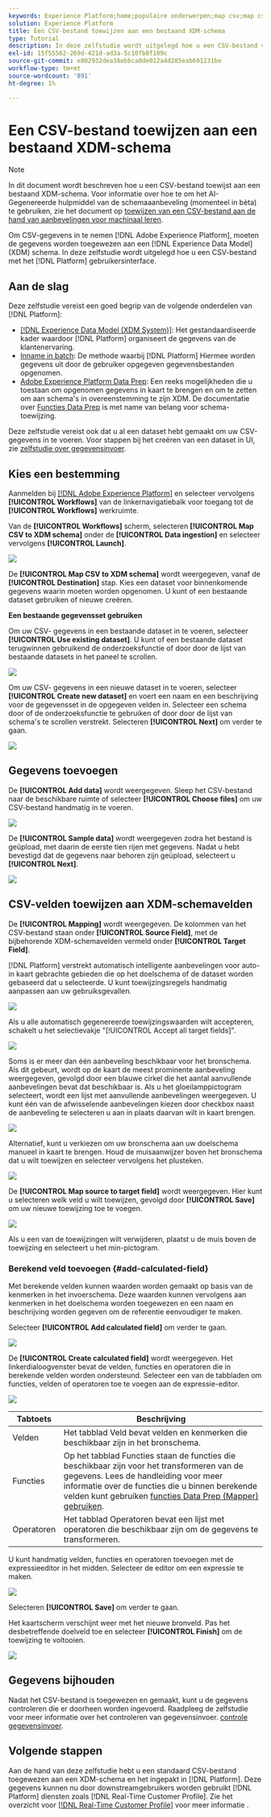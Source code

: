 ```yaml
---
keywords: Experience Platform;home;populaire onderwerpen;map csv;map csv-bestand;map csv-bestand toewijzen aan xdm;map csv aan xdm;ui-gids;
solution: Experience Platform
title: Een CSV-bestand toewijzen aan een bestaand XDM-schema
type: Tutorial
description: In deze zelfstudie wordt uitgelegd hoe u een CSV-bestand via de Adobe Experience Platform-gebruikersinterface toewijst aan een bestaand XDM-schema.
exl-id: 15f55562-269d-421d-ad3a-5c10fb8f109c
source-git-commit: e802932dea38ebbca8de012a4d285eab691231be
workflow-type: tm+mt
source-wordcount: '891'
ht-degree: 1%

---
```


# Een CSV-bestand toewijzen aan een bestaand XDM-schema

>[!NOTE]
>
>In dit document wordt beschreven hoe u een CSV-bestand toewijst aan een bestaand XDM-schema. Voor informatie over hoe te om het AI-Gegenereerde hulpmiddel van de schemaaanbeveling (momenteel in bèta) te gebruiken, zie het document op [toewijzen van een CSV-bestand aan de hand van aanbevelingen voor machinaal leren](./recommendations.md).

Om CSV-gegevens in te nemen [!DNL Adobe Experience Platform], moeten de gegevens worden toegewezen aan een [!DNL Experience Data Model] (XDM) schema. In deze zelfstudie wordt uitgelegd hoe u een CSV-bestand met het [!DNL Platform] gebruikersinterface.

## Aan de slag

Deze zelfstudie vereist een goed begrip van de volgende onderdelen van [!DNL Platform]:

- [[!DNL Experience Data Model (XDM System)]](../../../xdm/home.md): Het gestandaardiseerde kader waardoor [!DNL Platform] organiseert de gegevens van de klantenervaring.
- [Inname in batch](../../batch-ingestion/overview.md): De methode waarbij [!DNL Platform] Hiermee worden gegevens uit door de gebruiker opgegeven gegevensbestanden opgenomen.
- [Adobe Experience Platform Data Prep](../../batch-ingestion/overview.md): Een reeks mogelijkheden die u toestaan om opgenomen gegevens in kaart te brengen en om te zetten om aan schema&#39;s in overeenstemming te zijn XDM. De documentatie over [Functies Data Prep](../../../data-prep/functions.md) is met name van belang voor schema-toewijzing.

Deze zelfstudie vereist ook dat u al een dataset hebt gemaakt om uw CSV-gegevens in te voeren. Voor stappen bij het creëren van een dataset in UI, zie [zelfstudie over gegevensinvoer](../ingest-batch-data.md).

## Kies een bestemming

Aanmelden bij [[!DNL Adobe Experience Platform]](https://platform.adobe.com) en selecteer vervolgens **[!UICONTROL Workflows]** van de linkernavigatiebalk voor toegang tot de **[!UICONTROL Workflows]** werkruimte.

Van de **[!UICONTROL Workflows]** scherm, selecteren **[!UICONTROL Map CSV to XDM schema]** onder de **[!UICONTROL Data ingestion]** en selecteer vervolgens **[!UICONTROL Launch]**.

![](../../images/tutorials/map-a-csv-file/workflows.png)

De **[!UICONTROL Map CSV to XDM schema]** wordt weergegeven, vanaf de **[!UICONTROL Destination]** stap. Kies een dataset voor binnenkomende gegevens waarin moeten worden opgenomen. U kunt of een bestaande dataset gebruiken of nieuwe creëren.

**Een bestaande gegevensset gebruiken**

Om uw CSV- gegevens in een bestaande dataset in te voeren, selecteer **[!UICONTROL Use existing dataset]**. U kunt of een bestaande dataset terugwinnen gebruikend de onderzoeksfunctie of door door de lijst van bestaande datasets in het paneel te scrollen.

![](../../images/tutorials/map-a-csv-file/use-existing-dataset.png)

Om uw CSV- gegevens in een nieuwe dataset in te voeren, selecteer **[!UICONTROL Create new dataset]** en voert een naam en een beschrijving voor de gegevensset in de opgegeven velden in. Selecteer een schema door of de onderzoeksfunctie te gebruiken of door door de lijst van schema&#39;s te scrollen verstrekt. Selecteren **[!UICONTROL Next]** om verder te gaan.

![](../../images/tutorials/map-a-csv-file/create-new-dataset.png)

## Gegevens toevoegen

De **[!UICONTROL Add data]** wordt weergegeven. Sleep het CSV-bestand naar de beschikbare ruimte of selecteer **[!UICONTROL Choose files]** om uw CSV-bestand handmatig in te voeren.

![](../../images/tutorials/map-a-csv-file/add-data.png)

De **[!UICONTROL Sample data]** wordt weergegeven zodra het bestand is geüpload, met daarin de eerste tien rijen met gegevens. Nadat u hebt bevestigd dat de gegevens naar behoren zijn geüpload, selecteert u **[!UICONTROL Next]**.

![](../../images/tutorials/map-a-csv-file/sample-data.png)

## CSV-velden toewijzen aan XDM-schemavelden

De **[!UICONTROL Mapping]** wordt weergegeven. De kolommen van het CSV-bestand staan onder **[!UICONTROL Source Field]**, met de bijbehorende XDM-schemavelden vermeld onder **[!UICONTROL Target Field]**.

[!DNL Platform] verstrekt automatisch intelligente aanbevelingen voor auto-in kaart gebrachte gebieden die op het doelschema of de dataset worden gebaseerd dat u selecteerde. U kunt toewijzingsregels handmatig aanpassen aan uw gebruiksgevallen.

![](../../images/tutorials/map-a-csv-file/mapping-with-suggestions.png)

Als u alle automatisch gegenereerde toewijzingswaarden wilt accepteren, schakelt u het selectievakje &quot;[!UICONTROL Accept all target fields]&quot;.

![](../../images/tutorials/map-a-csv-file/filled-mapping-with-suggestions.png)

Soms is er meer dan één aanbeveling beschikbaar voor het bronschema. Als dit gebeurt, wordt op de kaart de meest prominente aanbeveling weergegeven, gevolgd door een blauwe cirkel die het aantal aanvullende aanbevelingen bevat dat beschikbaar is. Als u het gloeilamppictogram selecteert, wordt een lijst met aanvullende aanbevelingen weergegeven. U kunt één van de afwisselende aanbevelingen kiezen door checkbox naast de aanbeveling te selecteren u aan in plaats daarvan wilt in kaart brengen.

![](../../images/tutorials/map-a-csv-file/multiple-recommendations.png)

Alternatief, kunt u verkiezen om uw bronschema aan uw doelschema manueel in kaart te brengen. Houd de muisaanwijzer boven het bronschema dat u wilt toewijzen en selecteer vervolgens het plusteken.

![](../../images/tutorials/map-a-csv-file/mapping-with-suggestions-and-buttons.png)

De **[!UICONTROL Map source to target field]** wordt weergegeven. Hier kunt u selecteren welk veld u wilt toewijzen, gevolgd door **[!UICONTROL Save]** om uw nieuwe toewijzing toe te voegen.

![](../../images/tutorials/map-a-csv-file/manual-mapping.png)

Als u een van de toewijzingen wilt verwijderen, plaatst u de muis boven de toewijzing en selecteert u het min-pictogram.

### Berekend veld toevoegen {#add-calculated-field}

Met berekende velden kunnen waarden worden gemaakt op basis van de kenmerken in het invoerschema. Deze waarden kunnen vervolgens aan kenmerken in het doelschema worden toegewezen en een naam en beschrijving worden gegeven om de referentie eenvoudiger te maken.

Selecteer **[!UICONTROL Add calculated field]** om verder te gaan.

![](../../images/tutorials/map-a-csv-file/add-calculated-field.png)

De **[!UICONTROL Create calculated field]** wordt weergegeven. Het linkerdialoogvenster bevat de velden, functies en operatoren die in berekende velden worden ondersteund. Selecteer een van de tabbladen om functies, velden of operatoren toe te voegen aan de expressie-editor.

![](../../images/tutorials/map-a-csv-file/create-calculated-fields.png)

| Tabtoets | Beschrijving |
| --------- | ----------- |
| Velden | Het tabblad Veld bevat velden en kenmerken die beschikbaar zijn in het bronschema. |
| Functies | Op het tabblad Functies staan de functies die beschikbaar zijn voor het transformeren van de gegevens. Lees de handleiding voor meer informatie over de functies die u binnen berekende velden kunt gebruiken [functies Data Prep (Mapper) gebruiken](../../../data-prep/functions.md). |
| Operatoren | Het tabblad Operatoren bevat een lijst met operatoren die beschikbaar zijn om de gegevens te transformeren. |

U kunt handmatig velden, functies en operatoren toevoegen met de expressieeditor in het midden. Selecteer de editor om een expressie te maken.

![](../../images/tutorials/map-a-csv-file/create-calculated-field.png)

Selecteren **[!UICONTROL Save]** om verder te gaan.

Het kaartscherm verschijnt weer met het nieuwe bronveld. Pas het desbetreffende doelveld toe en selecteer **[!UICONTROL Finish]** om de toewijzing te voltooien.

![](../../images/tutorials/map-a-csv-file/new-calculated-field.png)

## Gegevens bijhouden

Nadat het CSV-bestand is toegewezen en gemaakt, kunt u de gegevens controleren die er doorheen worden ingevoerd. Raadpleeg de zelfstudie voor meer informatie over het controleren van gegevensinvoer. [controle gegevensinvoer](../../../ingestion/quality/monitor-data-ingestion.md).

## Volgende stappen

Aan de hand van deze zelfstudie hebt u een standaard CSV-bestand toegewezen aan een XDM-schema en het ingepakt in [!DNL Platform]. Deze gegevens kunnen nu door downstreamgebruikers worden gebruikt [!DNL Platform] diensten zoals [!DNL Real-Time Customer Profile]. Zie het overzicht voor [[!DNL Real-Time Customer Profile]](../../../profile/home.md) voor meer informatie .
